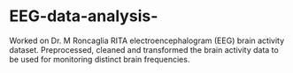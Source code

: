 # EEG-data-analysis-
Worked on Dr. M Roncaglia RITA electroencephalogram (EEG) brain activity dataset. Preprocessed, cleaned and transformed the brain activity data to be used for monitoring distinct brain frequencies.
